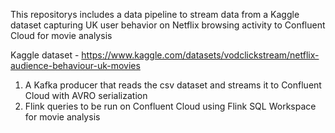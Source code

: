 This repositorys includes a data pipeline to stream data from a Kaggle dataset capturing UK user behavior on Netflix browsing activity to Confluent Cloud for movie analysis

Kaggle dataset - https://www.kaggle.com/datasets/vodclickstream/netflix-audience-behaviour-uk-movies 

1. A Kafka producer that reads the csv dataset and streams it to Confluent Cloud with AVRO serialization
2. Flink queries to be run on Confluent Cloud using Flink SQL Workspace for movie analysis

